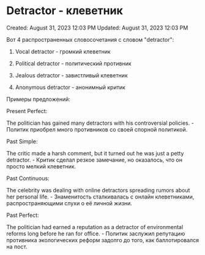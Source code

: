 # Detractor - клеветник

Created: August 31, 2023 12:03 PM
Updated: August 31, 2023 12:03 PM

Вот 4 распространенных словосочетания с словом "detractor":

1. Vocal detractor - громкий клеветник

2. Political detractor - политический противник

3. Jealous detractor - завистливый клеветник

4. Anonymous detractor - анонимный критик

Примеры предложений:

Present Perfect:

The politician has gained many detractors with his controversial policies. - Политик приобрел много противников со своей спорной политикой.

Past Simple:

The critic made a harsh comment, but it turned out he was just a petty detractor. - Критик сделал резкое замечание, но оказалось, что он просто мелкий клеветник.

Past Continuous:

The celebrity was dealing with online detractors spreading rumors about her personal life. - Знаменитость сталкивалась с онлайн клеветниками, распространяющими слухи о её личной жизни.

Past Perfect:

The politician had earned a reputation as a detractor of environmental reforms long before he ran for office. - Политик заслужил репутацию противника экологических реформ задолго до того, как баллотировался на пост.